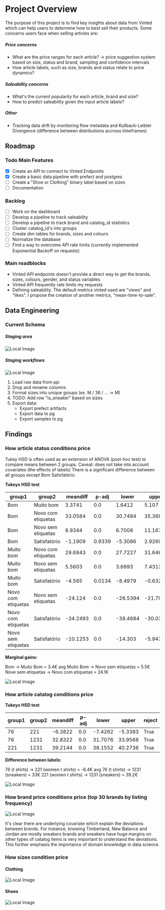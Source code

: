 # Project Overview

The purpose of this project is to find key insights about data from Vinted which can help users to determine how to best sell their products. Some concerns users face when selling articles are:

##### Price concerns
- What are the price ranges for each article?
    -> price suggestion system based on size, status and brand, sampling and confidence intervals
- How article labels, such as size, brands and status relate to price dynamics?

##### Saleability concerns

- What's the current popularity for each article, brand and size?
- How to predict saleability given the input article labels?

##### Other

- Tracking data drift by monitoring flow metadata and Kullback-Leibler Divergence (difference between distributions accross timeframes)

## Roadmap

### Todo Main Features

- [x] Create an API to connect to Vinted Endpoints 
- [x] Create a basic data pipeline with prefect and postgres
- [ ] Create a "Shoe or Clothing" binary label based on sizes
- [ ] Documentation

### Backlog

- [ ] Work on the dashboard
- [ ] Develop a pipeline to track saleability
- [ ] Develop a pipeline to track brand and catalog_id statistics
- [ ] Cluster catalog_id's into groups
- [ ] Create dim tables for brands, sizes and colours
- [ ] Normalize the database
- [ ] Find a way to overcome API rate limits (currently implemented Exponential Backoff on requests)

### Main roadblocks

- Vinted API endpoints doesn't provide a direct way to get the brands, sizes, colours, gender, and status variables
- Vinted API frequently rate limits my requests
- Defining saleability. The default metrics vinted used are "views" and "likes". I propose the creation of another metrics, "mean-time-to-sale".

## Data Engineering

### Current Schema

##### Staging area

![Local Image](assets/currentschema.png)

##### Staging workflows

![Local Image](assets/mainflow.png)

1. Load raw data from api
2. Drop and rename columns
3. Format sizes into unique groups (ex. M / 36 / ... -> M)
4. TODO: Add row "is_sneaker" based on sizes
5. Export data:
    - Export prefect artifacts
    - Export data to pg
    - Export samples to pg

## Findings

### How article status conditions price

Tukey HSD is often used as an extension of ANOVA (post-hoc test) to compare means between 2 groups. Caveat: does not take into account covariates (the effects of labels)
There is a significant difference between all groups except Bom Satisfatório.

**Tukeys HSD test**

| group1                  | group2                  | meandiff | p-adj | lower  | upper  | reject |
|-------------------------|-------------------------|----------|-------|--------|--------|--------|
| Bom                     | Muito bom               | 3.3741   | 0.0   | 1.6412 | 5.107  | True   |
| Bom                     | Novo com etiquetas      | 33.0584  | 0.0   | 30.7484| 35.3684| True   |
| Bom                     | Novo sem etiquetas      | 8.9344   | 0.0   | 6.7008 | 11.1679| True   |
| Bom                     | Satisfatório            | -1.1909  | 0.9339| -5.3086| 2.9269 | False  |
| Muito bom               | Novo com etiquetas      | 29.6843  | 0.0   | 27.7227| 31.646 | True   |
| Muito bom               | Novo sem etiquetas      | 5.5603   | 0.0   | 3.6893 | 7.4313 | True   |
| Muito bom               | Satisfatório            | -4.565   | 0.0134| -8.4979| -0.632 | True   |
| Novo com etiquetas      | Novo sem etiquetas      | -24.124  | 0.0   |-26.5394|-21.7087| True   |
| Novo com etiquetas      | Satisfatório            | -34.2493 | 0.0   |-38.4684|-30.0302| True   |
| Novo sem etiquetas      | Satisfatório            | -10.1253 | 0.0   |-14.303 |-5.9475| True   |

**Marginal gains:**

Bom -> Muito Bom = 3.4€ avg
Muito Bom -> Novo sem etiquetas = 5.5€
Nove sem etiquetas -> Novo com etiquetas = 24.1€

![Local Image](assets/status_tukey.png)

### How article catalog conditions price

**Tukeys HSD test**

| group1 | group2 | meandiff | p-adj | lower  | upper  | reject |
|--------|--------|----------|-------|--------|--------|--------|
|   76   |   221  |  -6.3822  |  0.0  | -7.4262| -5.3383|  True  |
|   76   |  1231  |  32.8322  |  0.0  | 31.7076| 33.9568|  True  |
|  221   |  1231  |  39.2144  |  0.0  | 38.1552| 40.2736|  True  |

**Difference between labels:**

76 (t shirts) -> 221 (women t shirts) = -6.4€ avg
76 (t shirts) -> 1231 (sneakers) = 33€
221 (women t shirts) -> 1231 (sneakers) = 39.2€

![Local Image](assets/catalog_tukey.png)

### How brand price conditions price (top 30 brands by listing frequency)


![Local Image](assets/brand_tukey.png)


It's clear there are underlying covariate which explain the deviations between brands. For instance, knowing Timberland, New Balance and Jordan are mostly sneakers brands and sneakers have huge margins on other types of catalog items is very important to understand the deviations. This further emphasis the importance of domain knowledge in data science.

### How sizes condition price

#### Clothing
![Local Image](assets/size1_tukey.png)

#### Shoes
![Local Image](assets/size2_tukey.png)







